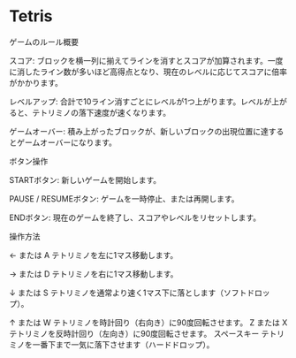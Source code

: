 # Tetris
ゲームのルール概要

スコア: ブロックを横一列に揃えてラインを消すとスコアが加算されます。一度に消したライン数が多いほど高得点となり、現在のレベルに応じてスコアに倍率がかかります。

レベルアップ: 合計で10ライン消すごとにレベルが1つ上がります。レベルが上がると、テトリミノの落下速度が速くなります。

ゲームオーバー: 積み上がったブロックが、新しいブロックの出現位置に達するとゲームオーバーになります。

ボタン操作

STARTボタン: 新しいゲームを開始します。

PAUSE / RESUMEボタン: ゲームを一時停止、または再開します。

ENDボタン: 現在のゲームを終了し、スコアやレベルをリセットします。

操作方法

← または A	テトリミノを左に1マス移動します。

→ または D	テトリミノを右に1マス移動します。

↓ または S	テトリミノを通常より速く1マス下に落とします（ソフトドロップ）。

↑ または W	テトリミノを時計回り（右向き）に90度回転させます。
Z または X	テトリミノを反時計回り（左向き）に90度回転させます。
スペースキー	テトリミノを一番下まで一気に落下させます（ハードドロップ）。
